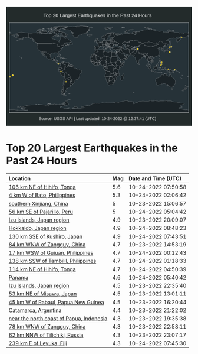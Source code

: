 ![Map](./map.png)

# Top 20 Largest Earthquakes in the Past 24 Hours

| Location | Mag | Date and Time (UTC) |
|:---|:---|:---|
| [106 km NE of Hihifo, Tonga](https://earthquake.usgs.gov/earthquakes/eventpage/us6000iw1e) | 5.6 | 10-24-2022 07:50:58 |
| [4 km W of Bato, Philippines](https://earthquake.usgs.gov/earthquakes/eventpage/us6000ivzy) | 5.3 | 10-24-2022 02:06:42 |
| [southern Xinjiang, China](https://earthquake.usgs.gov/earthquakes/eventpage/us6000ivxq) | 5 | 10-23-2022 15:06:57 |
| [56 km SE of Pajarillo, Peru](https://earthquake.usgs.gov/earthquakes/eventpage/us6000iw0p) | 5 | 10-24-2022 05:04:42 |
| [Izu Islands, Japan region](https://earthquake.usgs.gov/earthquakes/eventpage/us6000ivym) | 4.9 | 10-23-2022 20:09:07 |
| [Hokkaido, Japan region](https://earthquake.usgs.gov/earthquakes/eventpage/us6000iw1k) | 4.9 | 10-24-2022 08:48:23 |
| [130 km SSE of Kushiro, Japan](https://earthquake.usgs.gov/earthquakes/eventpage/us6000iw1c) | 4.9 | 10-24-2022 07:43:51 |
| [84 km WNW of Zangguy, China](https://earthquake.usgs.gov/earthquakes/eventpage/us6000ivxl) | 4.7 | 10-23-2022 14:53:19 |
| [17 km WSW of Guiuan, Philippines](https://earthquake.usgs.gov/earthquakes/eventpage/us6000ivzs) | 4.7 | 10-24-2022 00:12:43 |
| [138 km SSW of Tambilil, Philippines](https://earthquake.usgs.gov/earthquakes/eventpage/us6000ivzw) | 4.7 | 10-24-2022 01:18:33 |
| [114 km NE of Hihifo, Tonga](https://earthquake.usgs.gov/earthquakes/eventpage/us6000iw0n) | 4.7 | 10-24-2022 04:50:39 |
| [Panama](https://earthquake.usgs.gov/earthquakes/eventpage/us6000iw0s) | 4.6 | 10-24-2022 05:40:42 |
| [Izu Islands, Japan region](https://earthquake.usgs.gov/earthquakes/eventpage/us6000ivzf) | 4.5 | 10-23-2022 22:35:40 |
| [53 km NE of Misawa, Japan](https://earthquake.usgs.gov/earthquakes/eventpage/us6000ivxe) | 4.5 | 10-23-2022 13:01:11 |
| [45 km W of Rabaul, Papua New Guinea](https://earthquake.usgs.gov/earthquakes/eventpage/us6000ivy0) | 4.5 | 10-23-2022 16:20:44 |
| [Catamarca, Argentina](https://earthquake.usgs.gov/earthquakes/eventpage/us6000ivz4) | 4.4 | 10-23-2022 21:22:02 |
| [near the north coast of Papua, Indonesia](https://earthquake.usgs.gov/earthquakes/eventpage/us6000ivyi) | 4.3 | 10-23-2022 19:35:38 |
| [78 km WNW of Zangguy, China](https://earthquake.usgs.gov/earthquakes/eventpage/us6000ivze) | 4.3 | 10-23-2022 22:58:11 |
| [62 km NNW of Tilichiki, Russia](https://earthquake.usgs.gov/earthquakes/eventpage/us6000ivzl) | 4.3 | 10-23-2022 23:07:17 |
| [239 km E of Levuka, Fiji](https://earthquake.usgs.gov/earthquakes/eventpage/us6000iw1d) | 4.3 | 10-24-2022 07:45:30 |

